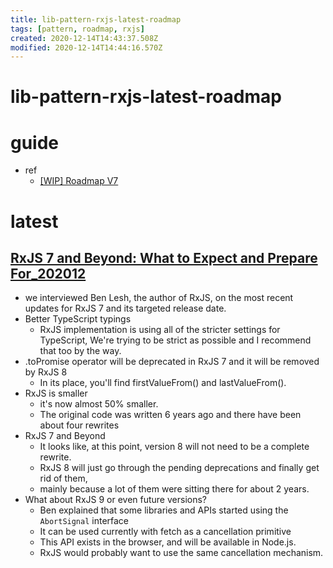 ```yaml
---
title: lib-pattern-rxjs-latest-roadmap
tags: [pattern, roadmap, rxjs]
created: 2020-12-14T14:43:37.508Z
modified: 2020-12-14T14:44:16.570Z
---
```


# lib-pattern-rxjs-latest-roadmap

# guide

- ref
  - [[WIP] Roadmap V7](https://github.com/ReactiveX/rxjs/issues/5795)

# latest

## [RxJS 7 and Beyond: What to Expect and Prepare For_202012](https://labs.thisdot.co/blog/rxjs-7-and-beyond-what-to-expect-and-prepare-for)

- we interviewed Ben Lesh, the author of RxJS, on the most recent updates for RxJS 7 and its targeted release date.
- Better TypeScript typings
  - RxJS implementation is using all of the stricter settings for TypeScript, We're trying to be strict as possible and I recommend that too by the way.
- .toPromise operator will be deprecated in RxJS 7 and it will be removed by RxJS 8
  - In its place, you'll find firstValueFrom() and lastValueFrom().
- RxJS is smaller
  - it's now almost 50% smaller.
  - The original code was written 6 years ago and there have been about four rewrites 
- RxJS 7 and Beyond
  - It looks like, at this point, version 8 will not need to be a complete rewrite. 
  - RxJS 8 will just go through the pending deprecations and finally get rid of them, 
  - mainly because a lot of them were sitting there for about 2 years. 
- What about RxJS 9 or even future versions?
  - Ben explained that some libraries and APIs started using the `AbortSignal` interface
  - It can be used currently with fetch as a cancellation primitive
  - This API exists in the browser, and will be available in Node.js. 
  - RxJS would probably want to use the same cancellation mechanism. 
